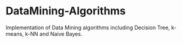 # DataMining-Algorithms
Implementation of Data Mining algorithms including Decision Tree, k-means, k-NN and Naive Bayes.
